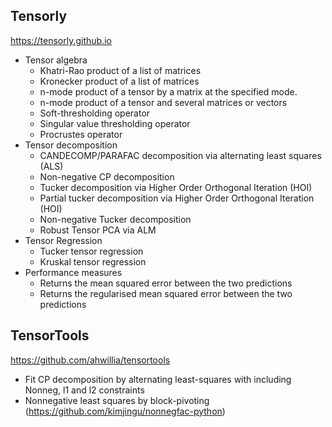 ## Tensorly
https://tensorly.github.io

* Tensor algebra
    * Khatri-Rao product of a list of matrices
    * Kronecker product of a list of matrices
    * n-mode product of a tensor by a matrix at the specified mode.
    * n-mode product of a tensor and several matrices or vectors
    * Soft-thresholding operator
    * Singular value thresholding operator
    * Procrustes operator
* Tensor decomposition
    * CANDECOMP/PARAFAC decomposition via alternating least squares (ALS)
    * Non-negative CP decomposition
    * Tucker decomposition via Higher Order Orthogonal Iteration (HOI)
    * Partial tucker decomposition via Higher Order Orthogonal Iteration (HOI)
    * Non-negative Tucker decomposition
    * Robust Tensor PCA via ALM
* Tensor Regression
    * Tucker tensor regression
    * Kruskal tensor regression
* Performance measures
    * Returns the mean squared error between the two predictions
    * Returns the regularised mean squared error between the two predictions

## TensorTools
https://github.com/ahwillia/tensortools

* Fit CP decomposition by alternating least-squares with including Nonneg, l1 and l2 constraints
* Nonnegative least squares by block-pivoting (https://github.com/kimjingu/nonnegfac-python)
